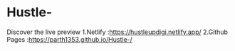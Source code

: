 # Hustle-
Discover the live preview 
1.Netlify :https://hustleupdigi.netlify.app/
2.Github Pages :https://parth1353.github.io/Hustle-/

